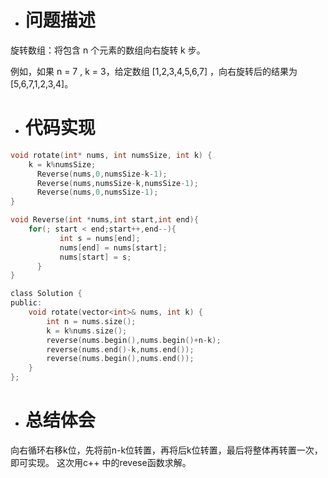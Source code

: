 ﻿* # 问题描述
旋转数组：将包含 n 个元素的数组向右旋转 k 步。

例如，如果  n = 7 ,  k = 3，给定数组  [1,2,3,4,5,6,7]  ，向右旋转后的结果为 [5,6,7,1,2,3,4]。

* #  代码实现
```c
void rotate(int* nums, int numsSize, int k) {
    k = k%numsSize;  
      Reverse(nums,0,numsSize-k-1);          
      Reverse(nums,numsSize-k,numsSize-1);          
      Reverse(nums,0,numsSize-1);  
}

void Reverse(int *nums,int start,int end){      
    for(; start < end;start++,end--){
           int s = nums[end];
           nums[end] = nums[start];
           nums[start] = s;
      }
}
```
```c
class Solution {
public:
    void rotate(vector<int>& nums, int k) {
        int n = nums.size();
        k = k%nums.size();
        reverse(nums.begin(),nums.begin()+n-k);
        reverse(nums.end()-k,nums.end());
        reverse(nums.begin(),nums.end());
    }
};
```
* #  总结体会
向右循环右移k位，先将前n-k位转置，再将后k位转置，最后将整体再转置一次，即可实现。
这次用c++ 中的revese函数求解。
